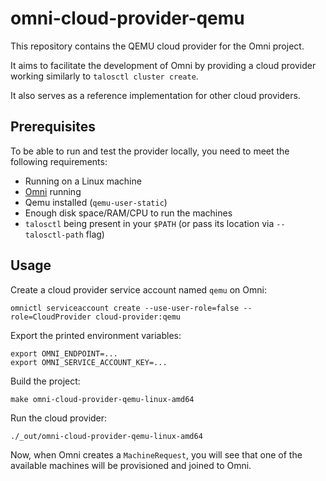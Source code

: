 # omni-cloud-provider-qemu

This repository contains the QEMU cloud provider for the Omni project.

It aims to facilitate the development of Omni by providing a cloud provider working similarly to `talosctl cluster create`.

It also serves as a reference implementation for other cloud providers.

## Prerequisites

To be able to run and test the provider locally, you need to meet the following requirements:
- Running on a Linux machine
- [Omni](https://github.com/siderolabs/omni) running
- Qemu installed (`qemu-user-static`)
- Enough disk space/RAM/CPU to run the machines
- `talosctl` being present in your `$PATH` (or pass its location via `--talosctl-path` flag)

## Usage

Create a cloud provider service account named `qemu` on Omni:
```shell
omnictl serviceaccount create --use-user-role=false --role=CloudProvider cloud-provider:qemu
```

Export the printed environment variables:
```shell
export OMNI_ENDPOINT=...
export OMNI_SERVICE_ACCOUNT_KEY=...
```

Build the project:
```shell
make omni-cloud-provider-qemu-linux-amd64
```

Run the cloud provider:
```shell
./_out/omni-cloud-provider-qemu-linux-amd64
```

Now, when Omni creates a `MachineRequest`, you will see that one of the available machines will be provisioned and joined to Omni.

